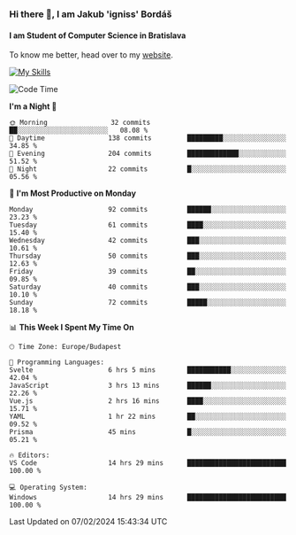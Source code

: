 ### Hi there 👋, I am Jakub 'igniss' Bordáš

#### I am Student of Computer Science in Bratislava
To know me better, head over to my [website](https://bordas.sk).

[![My Skills](https://skillicons.dev/icons?i=js,html,css,figma,svelte,java,kotlin,python,postgresql,typescript,nest,nodejs)](https://bordas.sk)


<!--START_SECTION:waka-->
![Code Time](http://img.shields.io/badge/Code%20Time-1%2C399%20hrs%2030%20mins-blue)

**I'm a Night 🦉** 

```text
🌞 Morning                32 commits          ██░░░░░░░░░░░░░░░░░░░░░░░   08.08 % 
🌆 Daytime                138 commits         █████████░░░░░░░░░░░░░░░░   34.85 % 
🌃 Evening                204 commits         █████████████░░░░░░░░░░░░   51.52 % 
🌙 Night                  22 commits          █░░░░░░░░░░░░░░░░░░░░░░░░   05.56 % 
```
📅 **I'm Most Productive on Monday** 

```text
Monday                   92 commits          ██████░░░░░░░░░░░░░░░░░░░   23.23 % 
Tuesday                  61 commits          ████░░░░░░░░░░░░░░░░░░░░░   15.40 % 
Wednesday                42 commits          ███░░░░░░░░░░░░░░░░░░░░░░   10.61 % 
Thursday                 50 commits          ███░░░░░░░░░░░░░░░░░░░░░░   12.63 % 
Friday                   39 commits          ██░░░░░░░░░░░░░░░░░░░░░░░   09.85 % 
Saturday                 40 commits          ███░░░░░░░░░░░░░░░░░░░░░░   10.10 % 
Sunday                   72 commits          █████░░░░░░░░░░░░░░░░░░░░   18.18 % 
```


📊 **This Week I Spent My Time On** 

```text
🕑︎ Time Zone: Europe/Budapest

💬 Programming Languages: 
Svelte                   6 hrs 5 mins        ███████████░░░░░░░░░░░░░░   42.04 % 
JavaScript               3 hrs 13 mins       ██████░░░░░░░░░░░░░░░░░░░   22.26 % 
Vue.js                   2 hrs 16 mins       ████░░░░░░░░░░░░░░░░░░░░░   15.71 % 
YAML                     1 hr 22 mins        ██░░░░░░░░░░░░░░░░░░░░░░░   09.52 % 
Prisma                   45 mins             █░░░░░░░░░░░░░░░░░░░░░░░░   05.21 % 

🔥 Editors: 
VS Code                  14 hrs 29 mins      █████████████████████████   100.00 % 

💻 Operating System: 
Windows                  14 hrs 29 mins      █████████████████████████   100.00 % 
```


 Last Updated on 07/02/2024 15:43:34 UTC
<!--END_SECTION:waka-->

